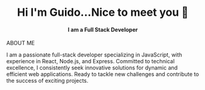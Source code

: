 <div align=center> 
<span>
 <h1> Hi I'm Guido...Nice to meet you 👋</h1>
 <h4> I am a Full Stack Developer </h4>
 </span>

</div>

ABOUT ME 

<p> I am a passionate full-stack developer specializing in JavaScript, with experience in React, Node.js, and Express. Committed to technical excellence, I consistently seek innovative solutions for dynamic and efficient web applications. Ready to tackle new challenges and contribute to the success of exciting projects. <p>
